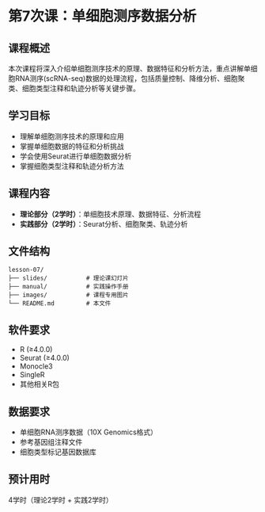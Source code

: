 # 第7次课：单细胞测序数据分析

## 课程概述
本次课程将深入介绍单细胞测序技术的原理、数据特征和分析方法，重点讲解单细胞RNA测序(scRNA-seq)数据的处理流程，包括质量控制、降维分析、细胞聚类、细胞类型注释和轨迹分析等关键步骤。

## 学习目标
- 理解单细胞测序技术的原理和应用
- 掌握单细胞数据的特征和分析挑战
- 学会使用Seurat进行单细胞数据分析
- 掌握细胞类型注释和轨迹分析方法

## 课程内容
- **理论部分（2学时）**：单细胞技术原理、数据特征、分析流程
- **实践部分（2学时）**：Seurat分析、细胞聚类、轨迹分析

## 文件结构
```
lesson-07/
├── slides/           # 理论课幻灯片
├── manual/           # 实践操作手册
├── images/           # 课程专用图片
└── README.md         # 本文件
```

## 软件要求
- R (≥4.0.0)
- Seurat (≥4.0.0)
- Monocle3
- SingleR
- 其他相关R包

## 数据要求
- 单细胞RNA测序数据（10X Genomics格式）
- 参考基因组注释文件
- 细胞类型标记基因数据库

## 预计用时
4学时（理论2学时 + 实践2学时）